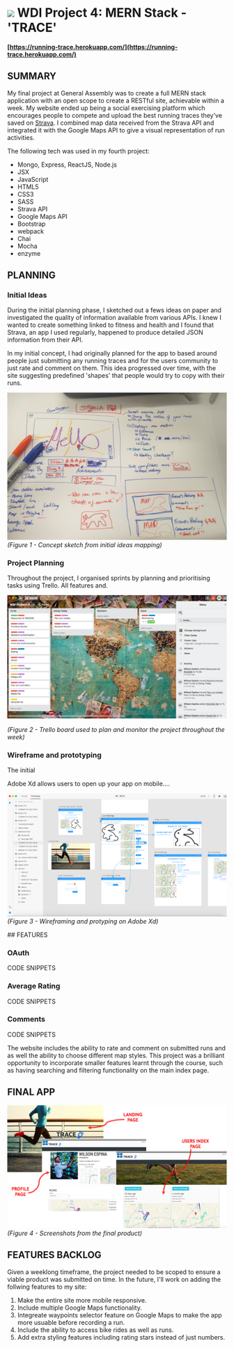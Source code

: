 # ![](https://ga-dash.s3.amazonaws.com/production/assets/logo-9f88ae6c9c3871690e33280fcf557f33.png) WDI Project 4: MERN Stack - 'TRACE'


**[https://running-trace.herokuapp.com/](https://running-trace.herokuapp.com/)**


## SUMMARY

My final project at General Assembly was to create a full MERN stack application with an open scope to create a RESTful site, achievable within a week. My website ended up being a social exercising platform which encourages people to compete and upload the best running traces they’ve saved on [Strava](https://www.strava.com/). I combined map data received from the Strava API and integrated it with the Google Maps API to give a visual representation of run activities. 


The following tech was used in my fourth project:

* Mongo, Express, ReactJS, Node.js
* JSX
* JavaScript
* HTML5
* CSS3
* SASS
* Strava API
* Google Maps API
* Bootstrap
* webpack
* Chai
* Mocha
* enzyme

## PLANNING

### Initial Ideas

During the initial planning phase, I sketched out a fews ideas on paper and investigated the quality of information available from various APIs. I knew I wanted to create something linked to fitness and health and I found that Strava, an app I used regularly, happened to produce detailed JSON information from their API.

In my initial concept, I had originally planned for the app to based around people just submitting any running traces and for the users community to just rate and comment on them. This idea progressed over time, with the  site suggesting predefined 'shapes' that people would try to copy with their runs.

![Initial Sketch](Readme_Files/images/initial_sketch1.jpg)
*(Figure 1 - Concept sketch from initial ideas mapping)*


### Project Planning

Throughout the project, I organised sprints by planning and prioritising tasks using Trello. All features and.


![Trello board](Readme_Files/images/Trello_Screenshot_06_12_17.jpg)

*(Figure 2 - Trello board used to plan and monitor the project throughout the week)*


### Wireframe and prototyping

The initial 

Adobe Xd allows users to open up your app on mobile....

![Wireframes](Readme_Files/images/AdobeXD_screenshot_05_12_17.jpg)
*(Figure 3 - Wireframing and protyping on Adobe Xd)*


## FEATURES

### OAuth
CODE SNIPPETS

### Average Rating
CODE SNIPPETS

### Comments

CODE SNIPPETS

The website includes the ability to rate and comment on submitted runs and as well the ability to choose different map styles. This project was a brilliant opportunity  to incorporate smaller features learnt through the course, such as having searching and filtering functionality on the main index page.

## FINAL APP



![Final App](Readme_Files/images/screenshot_combined.jpg)
*(Figure 4 - Screenshots from the final product)*


## FEATURES BACKLOG

Given a weeklong timeframe, the project needed to be scoped to ensure a viable product was submitted on time. In the future, I'll work on adding the follwing features to my site:

1. Make the entire site more mobile responsive.
2. Include multiple Google Maps functionality.
3. Integreate waypoints selector feature on Google Maps to make the app more usuable before recording a run.
4. Include the ability to access bike rides as well as runs.
5. Add extra styling features including rating stars instead of just numbers.
